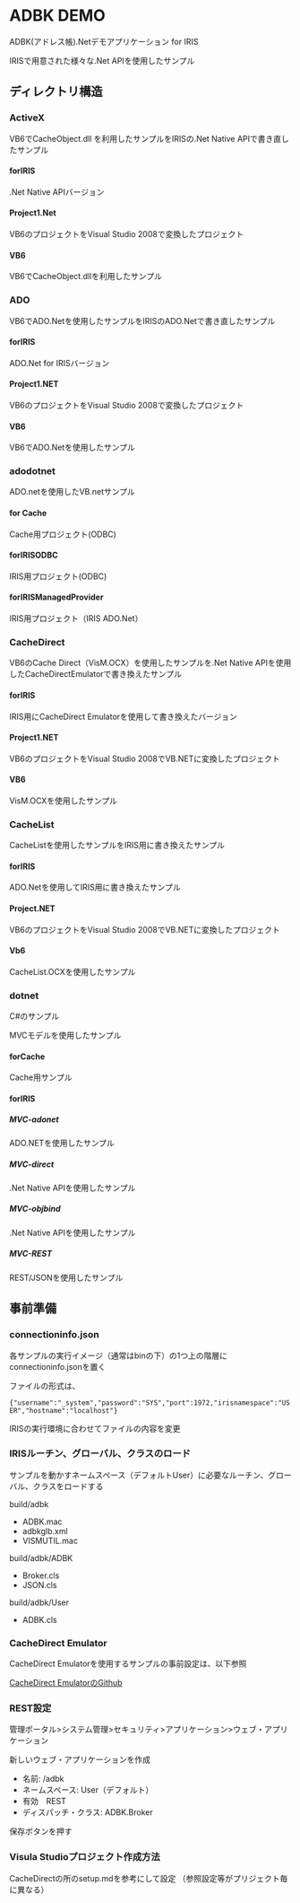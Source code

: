 # ADBK DEMO

ADBK(アドレス帳).Netデモアプリケーション for IRIS

IRISで用意された様々な.Net APIを使用したサンプル

## ディレクトリ構造

### ActiveX

VB6でCacheObject.dll を利用したサンプルをIRISの.Net Native APIで書き直したサンプル

#### forIRIS

.Net Native APIバージョン

#### Project1.Net

VB6のプロジェクトをVisual Studio 2008で変換したプロジェクト

#### VB6

VB6でCacheObject.dllを利用したサンプル

### ADO

VB6でADO.Netを使用したサンプルをIRISのADO.Netで書き直したサンプル

#### forIRIS

ADO.Net for IRISバージョン

#### Project1.NET

VB6のプロジェクトをVisual Studio 2008で変換したプロジェクト

#### VB6

VB6でADO.Netを使用したサンプル

### adodotnet

ADO.netを使用したVB.netサンプル

#### for Cache

Cache用プロジェクト(ODBC)

#### forIRISODBC

IRIS用プロジェクト(ODBC)

#### forIRISManagedProvider

IRIS用プロジェクト（IRIS ADO.Net）

### CacheDirect

VB6のCache Direct（VisM.OCX）を使用したサンプルを.Net Native APIを使用したCacheDirectEmulatorで書き換えたサンプル

#### forIRIS

IRIS用にCacheDirect Emulatorを使用して書き換えたバージョン

#### Project1.NET

VB6のプロジェクトをVisual Studio 2008でVB.NETに変換したプロジェクト

#### VB6

VisM.OCXを使用したサンプル

### CacheList

CacheListを使用したサンプルをIRIS用に書き換えたサンプル

#### forIRIS

ADO.Netを使用してIRIS用に書き換えたサンプル

#### Project.NET

VB6のプロジェクトをVisual Studio 2008でVB.NETに変換したプロジェクト

#### Vb6

CacheList.OCXを使用したサンプル

### dotnet

C#のサンプル

MVCモデルを使用したサンプル

#### forCache

Cache用サンプル

#### forIRIS

##### MVC-adonet

ADO.NETを使用したサンプル

##### MVC-direct

.Net Native APIを使用したサンプル

##### MVC-objbind

.Net Native APIを使用したサンプル

##### MVC-REST

REST/JSONを使用したサンプル

## 事前準備

### connectioninfo.json

各サンプルの実行イメージ（通常はbinの下）の1つ上の階層にconnectioninfo.jsonを置く

ファイルの形式は、

 `{"username":"_system","password":"SYS","port":1972,"irisnamespace":"USER","hostname":"localhost"} `

IRISの実行環境に合わせてファイルの内容を変更

### IRISルーチン、グローバル、クラスのロード

サンプルを動かすネームスペース（デフォルトUser）に必要なルーチン、グローバル、クラスをロードする

build/adbk

- ADBK.mac
- adbkglb.xml
- VISMUTIL.mac

build/adbk/ADBK

- Broker.cls
- JSON.cls

build/adbk/User

- ADBK.cls

### CacheDirect Emulator

CacheDirect Emulatorを使用するサンプルの事前設定は、以下参照

[CacheDirect EmulatorのGithub](https://github.com/wolfman0719/CacheDirectEmulator.git)


### REST設定

管理ポータル>システム管理>セキュリティ>アプリケーション>ウェブ・アプリケーション

新しいウェブ・アプリケーションを作成

- 名前:  /adbk
- ネームスペース: User（デフォルト）
- 有効　REST
- ディスパッチ・クラス: ADBK.Broker

保存ボタンを押す

### Visula Studioプロジェクト作成方法

CacheDirectの所のsetup.mdを参考にして設定
（参照設定等がプリジェクト毎に異なる）
